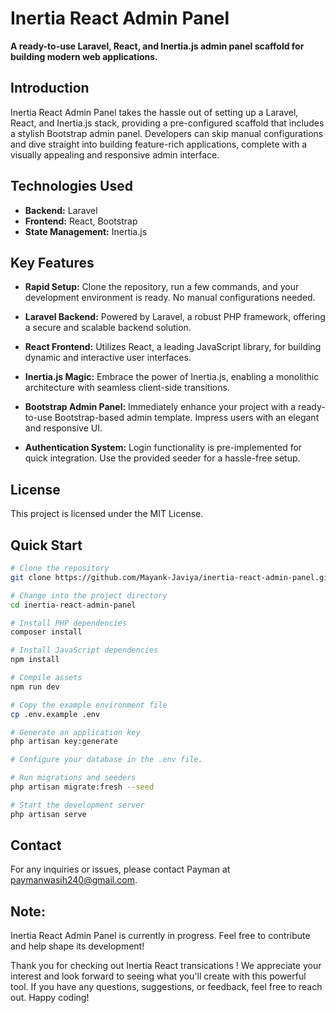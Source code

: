 # Inertia React Admin Panel

**A ready-to-use Laravel, React, and Inertia.js admin panel scaffold for building modern web applications.**

## Introduction

Inertia React Admin Panel takes the hassle out of setting up a Laravel, React, and Inertia.js stack, providing a pre-configured scaffold that includes a stylish Bootstrap admin panel. Developers can skip manual configurations and dive straight into building feature-rich applications, complete with a visually appealing and responsive admin interface.

## Technologies Used

-   **Backend:** Laravel
-   **Frontend:** React, Bootstrap
-   **State Management:** Inertia.js

## Key Features

- **Rapid Setup:** Clone the repository, run a few commands, and your development environment is ready. No manual configurations needed.

- **Laravel Backend:** Powered by Laravel, a robust PHP framework, offering a secure and scalable backend solution.

- **React Frontend:** Utilizes React, a leading JavaScript library, for building dynamic and interactive user interfaces.

- **Inertia.js Magic:** Embrace the power of Inertia.js, enabling a monolithic architecture with seamless client-side transitions.

- **Bootstrap Admin Panel:** Immediately enhance your project with a ready-to-use Bootstrap-based admin template. Impress users with an elegant and responsive UI.

- **Authentication System:** Login functionality is pre-implemented for quick integration. Use the provided seeder for a hassle-free setup.

## License

This project is licensed under the MIT License.


## Quick Start

```bash
# Clone the repository
git clone https://github.com/Mayank-Javiya/inertia-react-admin-panel.git

# Change into the project directory
cd inertia-react-admin-panel

# Install PHP dependencies
composer install

# Install JavaScript dependencies
npm install

# Compile assets
npm run dev

# Copy the example environment file
cp .env.example .env

# Generate an application key
php artisan key:generate

# Configure your database in the .env file.

# Run migrations and seeders
php artisan migrate:fresh --seed

# Start the development server
php artisan serve
```

##  Contact

For any inquiries or issues, please contact Payman at paymanwasih240@gmail.com.

##  Note:

Inertia React Admin Panel is currently in progress. Feel free to contribute and help shape its development!

Thank you for checking out Inertia React transications ! We appreciate your interest and look forward to seeing what you'll create with this powerful tool. If you have any questions, suggestions, or feedback, feel free to reach out. Happy coding!
